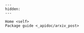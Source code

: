 ```{include} ../README.md
```

```{toctree}
---
hidden:
---

Home <self>
Package guide <_apidoc/arxiv_post>
```
